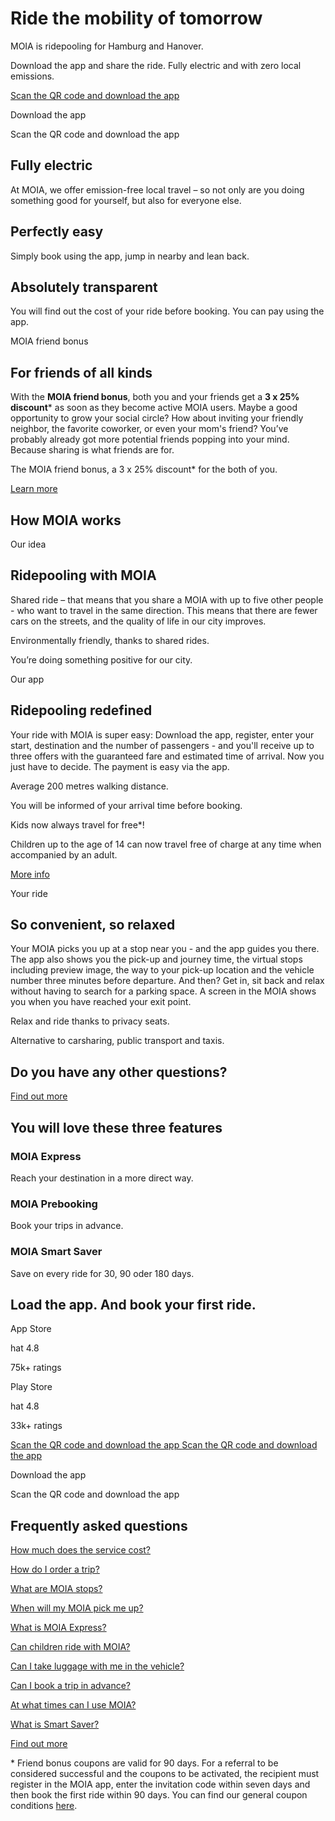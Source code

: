 Ride the mobility of tomorrow
==========

MOIA is ridepooling for Hamburg and Hanover.

Download the app and share the ride. Fully electric and with zero local emissions.

[](https://itunes.apple.com/de/app/moia/id1373271535?mt=8/)

[](https://play.google.com/store/apps/details?id=io.moia.neptune)

[Scan the QR code and download the app ]()

 Download the app

 Scan the QR code and download the app

Fully electric
----------

At MOIA, we offer emission-free local travel – so not only are you doing something good for yourself, but also for everyone else.

Perfectly easy
----------

Simply book using the app, jump in nearby and lean back.

Absolutely transparent
----------

You will find out the cost of your ride before booking. You can pay using the app.

MOIA friend bonus

For friends of all kinds
----------

With the **MOIA friend bonus**, both you and your friends get a **3 x 25% discount**\* as soon as they become active MOIA users. Maybe a good opportunity to grow your social circle? How about inviting your friendly neighbor, the favorite coworker, or even your mom's friend? You’ve probably already got more potential friends popping into your mind. Because sharing is what friends are for.

The MOIA friend bonus, a 3 x 25% discount\* for the both of you.

[Learn more](https://www.moia.io/en/friend-bonus)

How MOIA works
----------

 Our idea

 Ridepooling with MOIA
----------

Shared ride – that means that you share a MOIA with up to five other people - who want to travel in the same direction. This means that there are fewer cars on the streets, and the quality of life in our city improves.

Environmentally friendly, thanks to shared rides.

You’re doing something positive for our city.

 Our app

 Ridepooling redefined
----------

Your ride with MOIA is super easy: Download the app, register, enter your start, destination and the number of passengers - and you'll receive up to three offers with the guaranteed fare and estimated time of arrival. Now you just have to decide. The payment is easy via the app.

Average 200 metres walking distance.

You will be informed of your arrival time before booking.

Kids now always travel for free\*!

Children up to the age of 14 can now travel free of charge at any time when accompanied by an adult.

[More info](https://www.moia.io/en/family)

 Your ride

 So convenient, so relaxed
----------

Your MOIA picks you up at a stop near you - and the app guides you there. The app also shows you the pick-up and journey time, the virtual stops including preview image, the way to your pick-up location and the vehicle number three minutes before departure. And then? Get in, sit back and relax without having to search for a parking space. A screen in the MOIA shows you when you have reached your exit point.

Relax and ride thanks to privacy seats.

Alternative to carsharing, public transport and taxis.

Do you have any other questions?
----------

[Find out more](https://help.moia.io/hc/en-us/articles/360000796149-How-do-I-order-a-trip-)

 You will love these three features
----------

###  MOIA Express  ###

Reach your destination in a more direct way.

[](https://www.moia.io/en/express)

###  MOIA Prebooking  ###

Book your trips in advance.

[](https://www.moia.io/en/prebooking)

###  MOIA Smart Saver  ###

Save on every ride for 30, 90 oder 180 days.

[](https://www.moia.io/en/smart-saver)

Load the app. And book your first ride.
----------

App Store

 hat 4.8

75k+ ratings

[](https://itunes.apple.com/de/app/moia/id1373271535?mt=8/)

Play Store

 hat 4.8

33k+ ratings

[](https://play.google.com/store/apps/details?id=io.moia.neptune)

[Scan the QR code and download the app ]() [Scan the QR code and download the app ]()

 Download the app

 Scan the QR code and download the app

Frequently asked questions
----------

[How much does the service cost?](https://help.moia.io/hc/en-us/articles/360001347785-How-much-does-the-service-cost-)

[How do I order a trip?](https://help.moia.io/hc/en-us/articles/360000796149-How-do-I-order-a-trip-)

[What are MOIA stops?](https://help.moia.io/hc/en-us/articles/360000792145-What-are-MOIA-stops-)

[When will my MOIA pick me up?](https://help.moia.io/hc/en-us/articles/360000796289-When-will-my-MOIA-pick-me-up-)

[What is MOIA Express?](https://help.moia.io/hc/en-us/articles/360020795318-MOIA-Express-booking)

[Can children ride with MOIA?](https://help.moia.io/hc/en-us/articles/360001438925-Can-children-ride-with-MOIA-)

[Can I take luggage with me in the vehicle?](https://help.moia.io/hc/en-us/articles/360000796269-Can-I-take-luggage-with-me-in-the-vehicle-)

[Can I book a trip in advance?](https://help.moia.io/hc/en-us/articles/4409227201297)

[At what times can I use MOIA?](https://help.moia.io/hc/en-us/articles/360001336037-At-what-times-can-I-use-MOIA-)

[What is Smart Saver?](https://help.moia.io/hc/en-us/articles/4418377901073-Smart-Saver-for-Thrifty-Travellers-)

[Find out more](https://help.moia.io/hc/en-us)

\* Friend bonus coupons are valid for 90 days. For a referral to be considered successful and the coupons to be activated, the recipient must register in the MOIA app, enter the invitation code within seven days and then book the first ride within 90 days. You can find our general coupon conditions [here](http://www.moia.io/en/voucher_conditions).
